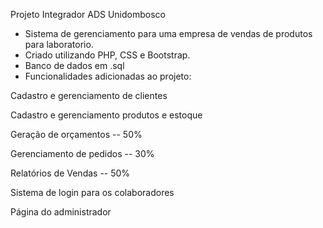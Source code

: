 Projeto Integrador ADS Unidombosco
- Sistema de gerenciamento para uma empresa de vendas de produtos para laboratorio.
- Criado utilizando PHP, CSS e Bootstrap.
- Banco de dados em .sql
- Funcionalidades adicionadas ao projeto:

Cadastro e gerenciamento de clientes

Cadastro e gerenciamento produtos e estoque

Geração de orçamentos -- 50%

Gerenciamento de pedidos -- 30%

Relatórios de Vendas -- 50%

Sistema de login para os colaboradores

Página do administrador
